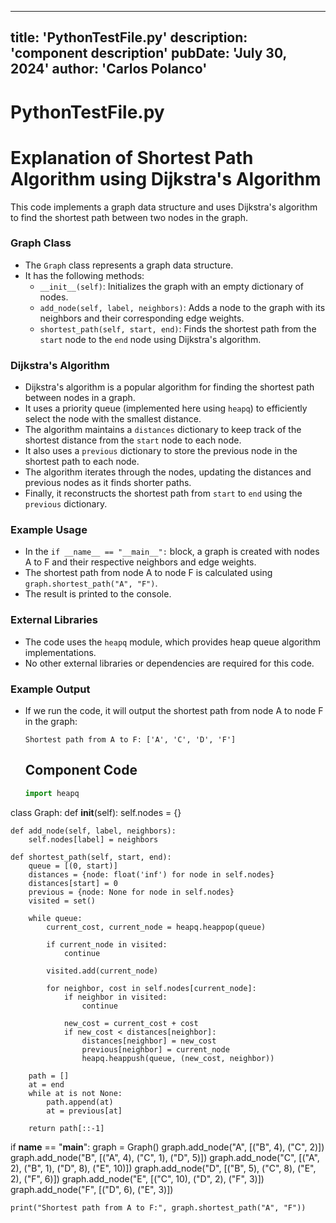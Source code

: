 ---
  title: 'PythonTestFile.py'
  description: 'component description'
  pubDate: 'July 30, 2024'
  author: 'Carlos Polanco'
  ---
  
  
  
  # PythonTestFile.py
  # Explanation of Shortest Path Algorithm using Dijkstra's Algorithm

This code implements a graph data structure and uses Dijkstra's algorithm to find the shortest path between two nodes in the graph.

### Graph Class
- The `Graph` class represents a graph data structure.
- It has the following methods:
  - `__init__(self)`: Initializes the graph with an empty dictionary of nodes.
  - `add_node(self, label, neighbors)`: Adds a node to the graph with its neighbors and their corresponding edge weights.
  - `shortest_path(self, start, end)`: Finds the shortest path from the `start` node to the `end` node using Dijkstra's algorithm.

### Dijkstra's Algorithm
- Dijkstra's algorithm is a popular algorithm for finding the shortest path between nodes in a graph.
- It uses a priority queue (implemented here using `heapq`) to efficiently select the node with the smallest distance.
- The algorithm maintains a `distances` dictionary to keep track of the shortest distance from the `start` node to each node.
- It also uses a `previous` dictionary to store the previous node in the shortest path to each node.
- The algorithm iterates through the nodes, updating the distances and previous nodes as it finds shorter paths.
- Finally, it reconstructs the shortest path from `start` to `end` using the `previous` dictionary.

### Example Usage
- In the `if __name__ == "__main__":` block, a graph is created with nodes A to F and their respective neighbors and edge weights.
- The shortest path from node A to node F is calculated using `graph.shortest_path("A", "F")`.
- The result is printed to the console.

### External Libraries
- The code uses the `heapq` module, which provides heap queue algorithm implementations.
- No other external libraries or dependencies are required for this code.

### Example Output
- If we run the code, it will output the shortest path from node A to node F in the graph:
  ```
  Shortest path from A to F: ['A', 'C', 'D', 'F']
  ```
  
  ## Component Code
  ```jsx
  import heapq

class Graph:
    def __init__(self):
        self.nodes = {}

    def add_node(self, label, neighbors):
        self.nodes[label] = neighbors

    def shortest_path(self, start, end):
        queue = [(0, start)]
        distances = {node: float('inf') for node in self.nodes}
        distances[start] = 0
        previous = {node: None for node in self.nodes}
        visited = set()

        while queue:
            current_cost, current_node = heapq.heappop(queue)

            if current_node in visited:
                continue

            visited.add(current_node)

            for neighbor, cost in self.nodes[current_node]:
                if neighbor in visited:
                    continue

                new_cost = current_cost + cost
                if new_cost < distances[neighbor]:
                    distances[neighbor] = new_cost
                    previous[neighbor] = current_node
                    heapq.heappush(queue, (new_cost, neighbor))

        path = []
        at = end
        while at is not None:
            path.append(at)
            at = previous[at]

        return path[::-1]

if __name__ == "__main__":
    graph = Graph()
    graph.add_node("A", [("B", 4), ("C", 2)])
    graph.add_node("B", [("A", 4), ("C", 1), ("D", 5)])
    graph.add_node("C", [("A", 2), ("B", 1), ("D", 8), ("E", 10)])
    graph.add_node("D", [("B", 5), ("C", 8), ("E", 2), ("F", 6)])
    graph.add_node("E", [("C", 10), ("D", 2), ("F", 3)])
    graph.add_node("F", [("D", 6), ("E", 3)])

    print("Shortest path from A to F:", graph.shortest_path("A", "F"))
  ```
  